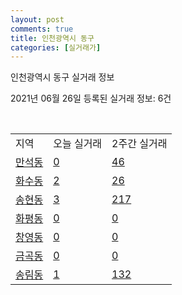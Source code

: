 ```yaml
---
layout: post
comments: true
title: 인천광역시 동구
categories: [실거래가]
---
```


인천광역시 동구 실거래 정보

2021년 06월 26일 등록된 실거래 정보: 6건

<script type="text/javascript">
  google.charts.load('current', {'packages':['corechart']});
  google.charts.setOnLoadCallback(drawChart);

  function drawChart() {
    var data = google.visualization.arrayToDataTable([['거래일', '매매', '전월세', '전매'], ['2021-03', 1, 10, 1], ['2021-04', 95, 23, 11], ['2021-05', 148, 33, 16], ['2021-06', 57, 20, 6]]);

    var options = {
      title: '최근 유형별 거래량 추이',
      legend: { position: 'bottom' }
    };

    var chart = new google.visualization.LineChart(document.getElementById('columnchart_material'));
    chart.draw(data, (options));
  }
</script>

<div id="columnchart_material" style="width: 450px; margin-left: -35px"></div>
<br>
<table class="sortable">
  <tr>
    <td>지역</td>
    <td>오늘 실거래</td>
    <td>2주간 실거래</td>
  </tr>

  
  <tr class="item">
    <td><a href="2814010100.html">만석동</a></td>
    <td><a href="2814010100.html">0</a></td>
    <td><a href="2814010100.html">46</a></td>
  </tr>
    

  <tr class="item">
    <td><a href="2814010200.html">화수동</a></td>
    <td><a href="2814010200.html">2</a></td>
    <td><a href="2814010200.html">26</a></td>
  </tr>
    

  <tr class="item">
    <td><a href="2814010300.html">송현동</a></td>
    <td><a href="2814010300.html">3</a></td>
    <td><a href="2814010300.html">217</a></td>
  </tr>
    

  <tr class="item">
    <td><a href="2814010400.html">화평동</a></td>
    <td><a href="2814010400.html">0</a></td>
    <td><a href="2814010400.html">0</a></td>
  </tr>
    

  <tr class="item">
    <td><a href="2814010500.html">창영동</a></td>
    <td><a href="2814010500.html">0</a></td>
    <td><a href="2814010500.html">0</a></td>
  </tr>
    

  <tr class="item">
    <td><a href="2814010600.html">금곡동</a></td>
    <td><a href="2814010600.html">0</a></td>
    <td><a href="2814010600.html">0</a></td>
  </tr>
    

  <tr class="item">
    <td><a href="2814010700.html">송림동</a></td>
    <td><a href="2814010700.html">1</a></td>
    <td><a href="2814010700.html">132</a></td>
  </tr>
    


</table>


    